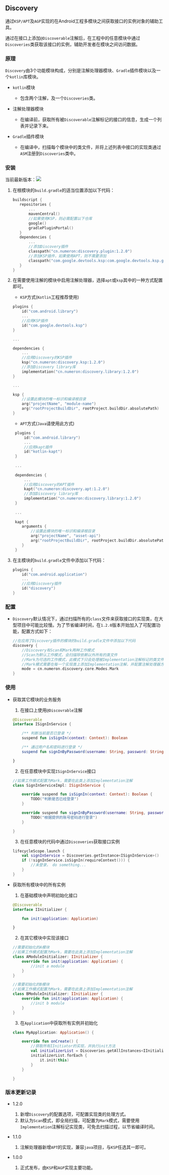 ## Discovery

通过`KSP/APT`及`AGP`实现的在Android工程多模块之间获取接口的实例对象的辅助工具。

通过在接口上添加`@Discoverable`注解后，在工程中的任意模块中通过`Discoveries`类获取该接口的实例，辅助开发者在模块之间访问数据。

### 原理

`Discovery`由3个功能模块构成，分别是注解处理器模块、`Gradle`插件模块以及一个`kotlin`库模块。

- `kotlin`模块
    - 包含两个注解，及一个`Discoveries`类。

- 注解处理器模块
    - 在编译前，获取所有被`Discoverable`注解标记的接口的信息，生成一个列表并记录下来。

- `Gradle`插件模块
    - 在编译中，扫描每个模块中的类文件，并将上述列表中接口的实现类通过`ASM`注册到`Discoveries`类中。

### 安装

当前最新版本：[![](https://img.shields.io/badge/MavenCentral-1.2.0-brightgreen)](https://github.com/xiazunyang/discovery)

1. 在根模块的`build.gradle`的适当位置添加以下代码：
    ```kotlin
    buildscript {
       repositories {
           ...
           mavenCentral()
           //如果使用KSP，则必需配置以下仓库
           google()
           gradlePluginPortal()
       }
       dependencies {
           ...
           //添加Discovery插件
           classpath("cn.numeron:discovery.plugin:1.2.0")
           //添加KSP插件，如果使用APT，则不需要添加
           classpath("com.google.devtools.ksp:com.google.devtools.ksp.gradle.plugin:1.5.21-1.0.0-beta06")
       }
    }
   ```

2. 在需要使用注解的模块中启用注解处理器，选择`apt`或`ksp`其中的一种方式配置即可。
    - `KSP`方式(`Kotlin`工程推荐使用)
   ```kotlin
   plugins {
       id("com.android.library")
       ...
       //应用KSP插件
       id("com.google.devtools.ksp")
   }
   
   ...
   
   dependencies {
       ...
       //应用Discovery的KSP插件
       ksp("cn.numeron:discovery.ksp:1.2.0")
       //添加Discovery library库
       implementation("cn.numeron:discovery.library:1.2.0")
   }
   
   ...
   
   ksp {
       //设置此模块的唯一标识和编译根目录
       arg("projectName", "module-name")
       arg("rootProjectBuildDir", rootProject.buildDir.absolutePath)
   }
   ```
    * `APT`方式(`Java`请使用此方式)
    ```kotlin
     plugins {
         id("com.android.library")
         ...
         //应用kapt插件
         id("kotlin-kapt")
     }
     
     ...
     
     dependencies {
         ...
         //应用Discovery的APT插件
         kapt("cn.numeron:discovery.apt:1.2.0")
         //添加Discovery library库
         implementation("cn.numeron:discovery.library:1.2.0")
     }
     
     ...
     
     kapt {
        arguments {
            //设置此模块的唯一标识和编译根目录
            arg("projectName", "asset-api")
            arg("rootProjectBuildDir", rootProject.buildDir.absolutePath)
        }
     }
     ```

3. 在主模块的`build.gradle`文件中添加以下代码：
    ```kotlin
    plugins {
        id("com.android.application")
        ...
        //应用Discovery插件
        id("discovery")
   }
    ```

### 配置
- `Discovery`默认情况下，通过扫描所有的`class`文件来获取接口的实现类，在大型项目中可能比较慢。为了节省编译时间，在`1.2.0`版本开始加入了可配置功能，配置方式如下：
  
    ```kotlin
    //在应用了Discovery插件的模块的build.gradle文件中添加以下代码
    discovery {
        //Discovery有Scan和Mark两种工作模式
        //Scan为默认工作模式，会扫描除依赖以外所有的类文件
        //Mark为可选的工作模式，此模式下只会处理被Implementation注解标记的类文件
        //Mark模式需要在每一个实现类上添加Implementation注解，并配置注解处理器方可工作
        mode = cn.numeron.discovery.core.Modes.Mark
    }
    ```

### 使用

- 获取其它模块的业务服务

    1. 在接口上使用`@Discovrable`注解

    ```kotlin
    @Discoverable
    interface ISignInService {
    
        /** 判断当前是否已登录 */
        suspend fun isSignIn(context: Context): Boolean
    
        /** 通过用户名和密码进行登录 */
        suspend fun signInByPassword(username: String, password: String)
  
  }
    ```

    2. 在任意模块中实现`ISignInService`接口

    ```kotlin
    //如果工作模式配置为Mark，需要在此类上添加Implementation注解
    class SignInServiceImpl: ISignInService {
    
        override suspend fun isSignIn(context: Context): Boolean {
            TODO("判断是否已经登录")
        }
    
        override suspend fun signInByPassword(username: String, password: String) {
            TODO("根据提供的账号密码进行登录")
        }
    
    }
    ```

    3. 在任意模块的代码中通过`Discoveries`获取接口实例
    ```kotlin
    lifecycleScope.launch {
        val signInService = Discoveries.getInstance<ISignInService>()
        if (!signInService.isSignIn(requireContext())) {
            //未登录， do something...
        }
    }
    ```

- 获取所有模块中的所有实例

    1. 在基础模块中声明初始化接口

    ```kotlin
    @Discoverable
    interface IInitializer {
    
        fun init(application: Application)
    
    }
    ```

    2. 在其它模块中实现该接口

    ```kotlin
    //需要初始化的A模块
    //如果工作模式配置为Mark，需要在此类上添加Implementation注解
    class AModuleInitializer: IInitializer {
        override fun init(application: Application) {
            //init a module
        }
    }
    
    //需要初始化的B模块
    //如果工作模式配置为Mark，需要在此类上添加Implementation注解
    class BModuleInitializer: IInitializer {
        override fun init(application: Application) {
            //init b module
        }
    }
    ```

    3. 在`Application`中获取所有实例并初始化
    ```kotlin
    class MyApplication: Application() {
    
        override fun onCreate() {
            //获取所有IInitiator的实现，并执行init方法
            val initializerList = Discoveries.getAllInstances<IInitializer>()
            initializerList.forEach {
                it.init(this)
            }
        }
    
    }
    ```

### 版本更新记录

- 1.2.0
    1. 新增`Discovery`的配置选项，可配置实现类的处理方式。
    2. 默认为`Scan`模式，即全局扫描，可配置为`Mark`模式，需要使用`Implementation`注解标记实现类，可免去扫描过程，以节省编译时间。

- 1.1.0
    1. 注解处理器新增`APT`的实现，兼容`java`项目，与`KSP`任选其一即可。

- 1.0.0
    1. 正式发布，由`KSP`和`AGP`实现主要功能。